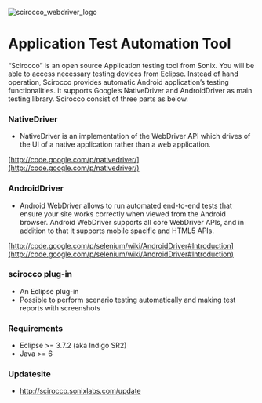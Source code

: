 ![scirocco_webdriver_logo](https://www.scirocco-cloud.com/images/scirocco_webdriver_logo.png)

# Application Test Automation Tool

“Scirocco” is an open source Application testing tool from Sonix. You will be able to access necessary testing devices from Eclipse. Instead of hand operation, Scirocco provides automatic Android application’s testing functionalities. it supports Google’s NativeDriver and AndroidDriver as main testing library.
Scirocco consist of three parts as below.

### NativeDriver

* NativeDriver is an implementation of the WebDriver API which drives of the UI of a native application rather than a web application.

[http://code.google.com/p/nativedriver/](http://code.google.com/p/nativedriver/)

### AndroidDriver

* Android WebDriver allows to run automated end-to-end tests that ensure your site works correctly when viewed from the Android browser. Android WebDriver supports all core WebDriver APIs, and in addition to that it supports mobile spacific and HTML5 APIs. 

[http://code.google.com/p/selenium/wiki/AndroidDriver#Introduction](http://code.google.com/p/selenium/wiki/AndroidDriver#Introduction)

### scirocco plug-in

* An Eclipse plug-in
* Possible to perform scenario testing automatically and making test
reports with screenshots

### Requirements

* Eclipse >= 3.7.2 (aka Indigo SR2)
* Java >= 6

### Updatesite

* http://scirocco.sonixlabs.com/update